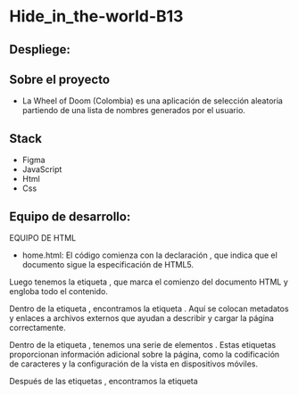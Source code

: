 # Hide_in_the-world-B13

## Despliege:


## Sobre el proyecto

- La Wheel of Doom (Colombia) es una aplicación de selección aleatoria partiendo de una lista de nombres generados por el usuario.





## Stack
 - Figma
 - JavaScript
 - Html
 - Css


## Equipo de desarrollo:

EQUIPO DE HTML

- home.html:
El código comienza con la declaración <!DOCTYPE html>, que indica que el documento sigue la especificación de HTML5.

Luego tenemos la etiqueta <html>, que marca el comienzo del documento HTML y engloba todo el contenido.

Dentro de la etiqueta <html>, encontramos la etiqueta <head>. Aquí se colocan metadatos y enlaces a archivos externos que ayudan a describir y cargar la página correctamente.

Dentro de la etiqueta <head>, tenemos una serie de elementos <meta>. Estas etiquetas proporcionan información adicional sobre la página, como la codificación de caracteres y la configuración de la vista en dispositivos móviles.

Después de las etiquetas <meta>, encontramos la etiqueta <title>. Esta etiqueta establece el título de la página, que se mostrará en la pestaña del navegador o en los resultados de búsqueda.

Luego viene la etiqueta <link>, que establece una conexión con un archivo CSS externo llamado "style.css". Esto significa que la página usará estilos definidos en ese archivo CSS para su apariencia visual.

Después de cerrar la etiqueta <head>, pasamos a la etiqueta <body>. Aquí es donde se encuentra el contenido visible de la página.

Dentro de la etiqueta <body>, encontramos una etiqueta <div> que envuelve una imagen. La imagen se carga desde una URL específica y se muestra con un tamaño de 80x80 píxeles. También se proporciona un atributo alt que contiene un texto alternativo para la imagen, en caso de que no se pueda cargar.

A continuación, tenemos un encabezado de nivel 1 <h1> que muestra el texto "Hide in the World Play". Este será el título principal de la página.

Después del encabezado, hay un formulario <form> con un atributo id establecido en "start-form". Este formulario contiene campos de entrada y un botón de envío.

Dentro del formulario, encontramos una etiqueta <label> que se asocia con un campo de entrada de texto. El campo de entrada tiene un atributo id establecido en "player" y un atributo name establecido en "player". El atributo required indica que el campo debe ser completado antes de enviar el formulario.

A continuación, hay una sección <div> con el atributo id establecido en "players-section". Esta sección parece estar destinada a mostrar los jugadores seleccionados en el juego, pero no contiene contenido inicialmente.

Después, encontramos un par de divisiones <div> con la clase "warning". Estas divisiones contienen encabezados de nivel 1 <h1> y encabezados de nivel 6 <h6> que muestran mensajes de advertencia relacionados con el juego. Estos mensajes advierten sobre posibles traumas y restricciones de edad.

Finalmente, hay un botón de envío <button> con el texto "PLAY". Este botón permite enviar el formulario cuando se hace clic en él.

Al final del código, encontramos una etiqueta <script> que vincula un archivo JavaScript externo llamado "script.js". Este archivo contiene código JavaScript que se ejecutará en la página y puede realizar acciones adicionales o manipular el contenido de la página.




## DESPLIEGUE de la aplicación: 
[Link del despliegue](url).